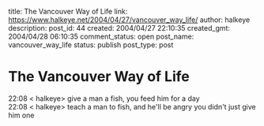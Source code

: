 title: The Vancouver Way of Life
link: https://www.halkeye.net/2004/04/27/vancouver_way_life/
author: halkeye
description: 
post_id: 44
created: 2004/04/27 22:10:35
created_gmt: 2004/04/28 06:10:35
comment_status: open
post_name: vancouver_way_life
status: publish
post_type: post

# The Vancouver Way of Life

22:08 < halkeye> give a man a fish, you feed him for a day  
22:08 < halkeye> teach a man to fish, and he'll be angry you didn't just give him one